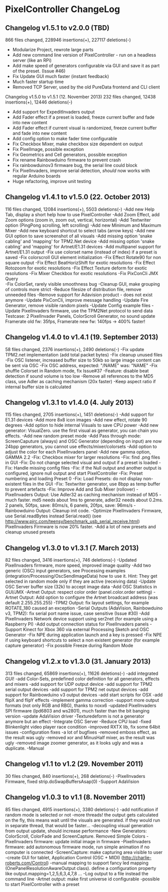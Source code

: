 # PixelController ChangeLog

## Changelog v1.5.1 to v2.0.0 (TBD)
866 files changed, 228946 insertions(+), 227117 deletions(-)

* Modularize Project, rewrote large parts
* Add new command line version of PixelController - run on a headless server (like an RPi)
* Add make speed of generators configurable via GUI and save it as part of the preset. (Issue #46)
* Fix Update GUI much faster (instant feedback)
* Much faster startup time
* Removed TCP Server, used by the old PureData frontend and CLI client 


Changelog v1.5.0 to v1.5.1 (12. November 2013)
232 files changed, 12438 insertions(+), 12446 deletions(-)

* Add support for ExpeditInvaders output
* Add Fader effect if a preset is loaded, freeze current buffer and fade into new content
* Add Fader effect if current visual is randomized, freeze current buffer and fade into new content 
* Add config option to make fader time configurable
* Fix Checkbox Mixer, make checkbox size dependent on output
* Fix PixelImage, possible exception 
* Fix Geometrics and Cell generators, possible exception
* Fix rename Rainbowduino firmware to prevent crash
* Fix rainbowduinov3 firmware bug, the serial line could block
* Fix PixelInvaders, improve serial detection, *should* now works with regular Arduino boards
* Huge refactoring, improve unit testing


Changelog v1.4.1 to v1.5.0 (22. October 2013)
---------------------------------------------
116 files changed, 12084 insertions(+), 5503 deletions(-)
-Add new Help Tab, display a short help how to use PixelController
-Add Zoom Effect, add Zoom options (zoom in, zoom out, vertical, horizontal)
-Add Textwriter option (PingPong scrolling, left scrolling)
-Add new Minimum and Maximum Mixer
-Add new keyboard shortcut to select tabs (arrow keys)
-Add new GUI option to save screenshot of all visuals
-Add missing option 'snake cabling' and 'mapping' for TPM2.Net device
-Add missing option 'snake cabling' and 'mapping' for Artnet/E1.31 devices
-Add multipanel support for Artnet/E1.31 output
-Fix use colorset name (instead of index) if a preset is saved
-Fix colorscroll GUI element initialization
-Fix Effect Rotate90 for non square output
-Fix Effect BeatHorizShift for exotic resolutions
-Fix Effect Rotozoom for exotic resolutions
-Fix Effect Texture deform for exotic resolutions
-Fix Mixer Checkbox for exotic resolutions
-Fix PixConCli JMX Query  
-Fix ColorSet, rarely visible smoothness bug
-Cleanup GUI, make grouping of controls more strict
-Reduce filesize of distribution file, remove unneeded files
-Remove support for Adavision product - does not exist anymore
-Update PixConCli, improve message handling
-Update Fire Generator, remove visible random pixels
-Update Config example files 
-Update PixelInvaders firmware, use the TPM2Net protocol to send data 
   Testcase: 2 PixelInvader Panels, ColorScroll Generator, no sound update
   Framerate old fw: 35fps, Framerate new fw: 140fps -> 400% faster!
   

Changelog v1.4.0 to v1.4.1 (19. September 2013)
-----------------------------------------------
58 files changed, 2376 insertions(+), 2490 deletions(-)
-Fix update TPM2.net implementation (add total packet bytes)
-Fix cleanup unused files
-Fix OSC listener, increased buffer size to 50kb so large image content can be sent via OSC
-Fix OSC address, expected: "/NAME" was: "NAME"
-Fix shuffle Colorset in Random mode, fix Issue#37
-Feature: disable beat detection if sound volume is too low
-Remove all references to the MD5 class, use Adler as caching mechanism (20x faster)
-Keep aspect ratio if internal buffer size is calculated


Changelog v1.3.1 to v1.4.0 (4. July 2013)
-----------------------------------------
115 files changed, 2705 insertions(+), 1451 deletions(-)
-Add support for E1.31 devices
-Add more 8x8 icon images
-Add new effect, rotate 90 degrees
-Add option to hide internal Visuals to save CPU power
-Add new generator: VisualZero. use the first visual as generator, you can chain you effects.
-Add new random preset mode
-Add Pass through mode: ScreenCaputure (always) and OSC Generator (depending on input) are now 
     24bpp generators, you cannot use effects/mixer/colorsets
-Add option to adjust the color for each PixelInvaders panel
-Add new gamma option, GAMMA 2.2 
-Fix: Checkbox mixer for larger resolutions
-Fix: find .png files in GUI
-Fix: Do not change selected visual and output if a preset is loaded
-Fix: Handle missing config files
-Fix: if the Null output and another output is configured, ignore null output and start PixelController
-Fix: Preset numbering and loading Preset 0
-Fix: Load Presets: do not display non-existent files in the GUI
-Fix: Textwriter generator, use 8bpp as temp buffer to prevent artefacts
-Fix: Improve Add and Sub Mixer (rollover) 
-PixelInvaders Output: Use Adler32 as caching mechanism instead of MD5 - much faster.
                       md5 needs about 1ms to generate, adler32 needs about 0.2ms.
                         2 panels, 50fps, save: 80ms/s, 6 panels, 20fps, save: 96ms/s
-Rainbowduino Output: Cleanup init code. 
-Optimize PixelInvaders Firmware, use Serial.readBytes instead Serial.read() (see http://www.pjrc.com/teensy/benchmark_usb_serial_receive.html)
 PixelInvaders Firmware is now 20% faster.
-Add a lot of new presets and cleanup unused presets


Changelog v1.3.0 to v1.3.1 (7. March 2013)
------------------------------------------
82 files changed, 3416 insertions(+), 746 deletions(-)
-Updated PixelInvaders firmware, more speed, improved image quality
-Add two generic (OSC) input generators, see Processing examples (integration/Processing/OscSendImageData) how to use it.
 Hint: They get selected in random mode only if they are active (receiving data)
-Update OSC Server buffer size (32k) to accept image data
-Add OSC Statistics in GUI/JMX
-Artnet Output: respect color order (panel.color.order setting)
-Artnet Output: Add option to configure the Artnet broadcast address (was default 2.255.255.255)
-TPM2 Output: fix layout settings, for example ROTATE_180 caused an exception
-Serial Outputs (AdaVision, Rainbowduino v3, TPM2): fix serial port name issue, case sensitive (Issue #30)
-Add PixelInvaders Network device support using ser2net (for example using a Raspberry PI)
-Add output connection status for PixelInvaders panels
-Support Kinect for Xbox 360 via external Processing Sketch and OSC Generator
-Fix NPE during application launch and a key is pressed
-Fix NPE if using keyboard shortcuts to select a non existent generator (for example capture generator)
-Fix possible Freeze during Random Mode


Changelog v1.2.x to v1.3.0 (31. January 2013)
---------------------------------------------
313 files changed, 65869 insertions(+), 11626 deletions(-)
-add integrated GUI!
-add Color-Sets, predefined color definition for all generators, effects and mixers
-add support for UDP output device
-add support for TPM2 serial output devices
-add support for TPM2 net output devices
-add support for Rainbowduino v3 output devices
-add start scripts for OSX
-add flipX and flipY effects
-implement gamma correction
-support more output formats (not only RGB and RBG), thanks to noxx6
-updated PixelInvaders SPI firmware (lpd6803 and ws2801), much faster than the bit banging version
-update AdaVision driver
-Texturedeform is not a generator anymore but an effect
-Integrate OSC Server
-Reduce CPU load
-fixed Blinkenlight video player race condition
-improved RXTX lib, fix some 64bit issues
-configuration fixes
-a lot of bugfixes
-removed emboss effect, as the result was ugly
-removed xor and MinusHalf mixer, as the result was ugly
-removed image zoomer generator, as it looks ugly and was a duplicate.
-Manual


Changelog v1.1 to v1.2 (29. November 2011)
------------------------------------------
30 files changed, 840 insertions(+), 268 deletions(-)
-PixelInvaders Firmware, fixed strip.doSwapBuffersAsap(0)
-Support AdaVision


Changelog v1.0.3 to v1.1 (8. November 2011)
-------------------------------------------
85 files changed, 4915 insertions(+), 3380 deletions(-)
-add notification if random mode is selected or not
-more threads! the output gets calculated on the fly, this means wait until the visuals are generated. 
 if they would run in separate thread, that would be faster...
-decoupling visual generation from output update, should increase performance
-New Generators: ColorScroll, ColorFade and ScreenCapture. Removed Simple Colors
-PixelInvaders firmware: update initial image in firmware
-PixelInvaders firmware: add autonomous firmware mode, run simple animation if no computer is connected
-ScreenCapture: make capturing area visible to user
-create GUI for tablet, Application Control (OSC + MIDI) (http://charlie-roberts.com/Control)
-manual mapping to support fancy led mapping (OnePanelResolutionAwareOutput class). define a configuration property like 
 output.mapping=1,2,5,6,3,4,7,8 ...
-Log output to a file instead the command line
-Artnet output: make first universe id configurable
-possible to start PixelController with a preset


